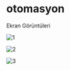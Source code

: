 # otomasyon
Ekran Görüntüleri

![1](https://user-images.githubusercontent.com/99281922/168780532-8bad2ffb-b578-4888-90f6-1a58418e677b.PNG)

![2](https://user-images.githubusercontent.com/99281922/168780569-8c4934e0-5198-4c74-a05b-fdada9373e62.PNG)

![3](https://user-images.githubusercontent.com/99281922/168780588-f6e6ceca-5f08-41a9-b466-e531398340af.PNG)

